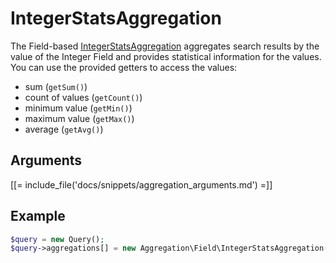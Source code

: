 # IntegerStatsAggregation

The Field-based [IntegerStatsAggregation](https://github.com/ibexa/core/blob/main/src/contracts/Repository/Values/Content/Query/Aggregation/Field/IntegerStatsAggregation.php) aggregates search results by the value of the Integer Field
and provides statistical information for the values. You can use the provided getters to access the values:

- sum (`getSum()`)
- count of values (`getCount()`)
- minimum value (`getMin()`)
- maximum value (`getMax()`)
- average (`getAvg()`)

## Arguments

[[= include_file('docs/snippets/aggregation_arguments.md') =]]

## Example

``` php
$query = new Query();
$query->aggregations[] = new Aggregation\Field\IntegerStatsAggregation('integer', 'product', 'amount');
```

